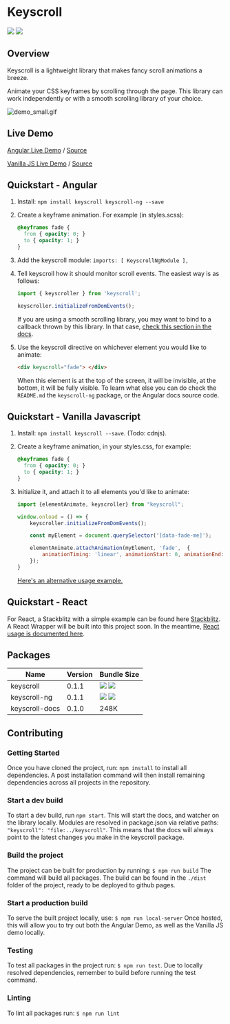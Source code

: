 # Keyscroll
![](https://github.com/davidstellini/ngrx-demo/workflows/Build%20Test%20And%20Deploy/badge.svg)
![](https://badgen.net/bundlephobia/minzip/keyscroll)


## Overview
Keyscroll is a lightweight library that makes fancy scroll animations a breeze.

Animate your CSS keyframes by scrolling through the page. This library can work independently or with a smooth scrolling library of your choice.

![demo_small.gif](demo_small.gif)


## Live Demo

[Angular Live Demo](https://davidstellini.github.io/keyscroll/keyscroll-ng/) / [Source](packages/keyscroll-ng/projects/keyscroll-ng-demo)

[Vanilla JS Live Demo](https://davidstellini.github.io/keyscroll/keyscroll-docs) / [Source](packages/keyscroll-docs)



## Quickstart - Angular

1. Install: `npm install keyscroll keyscroll-ng --save`
2. Create a keyframe animation. For example (in styles.scss):
   ```scss
   @keyframes fade {
     from { opacity: 0; }
     to { opacity: 1; }
   }
   ```
3. Add the keyscroll module:
`imports: [ KeyscrollNgModule ],`
4. Tell keyscroll how it should monitor scroll events. The easiest way is as follows:
    ```typescript
    import { keyscroller } from 'keyscroll';

    keyscroller.initializeFromDomEvents();
    ```
    
    If you are using a smooth scrolling library, you may want to bind to a callback thrown by this 
    library. In that case, [check this section in the docs](todo).
    
5. Use the keyscroll directive on whichever element you would like to animate:
   ```html
   <div keyscroll="fade"> </div>
   ```
   When this element is at the top of the screen, it will be invisible, at the bottom, it will be fully visible. To learn what else you can do check the `README.md` the `keyscroll-ng` package, or the Angular docs source code.
   
    

## Quickstart - Vanilla Javascript

1. Install: `npm install keyscroll --save`. (Todo: cdnjs).
2. Create a keyframe animation, in your styles.css, for example:
   ```css
   @keyframes fade {
     from { opacity: 0; }
     to { opacity: 1; }
   }
   ```
3. Initialize it, and attach it to all elements you'd like to animate:

   ```javascript
   import {elementAnimate, keyscroller} from "keyscroll";
   
   window.onload = () => {
       keyscroller.initializeFromDomEvents();
   
       const myElement = document.querySelector('[data-fade-me]');
   
       elementAnimate.attachAnimation(myElement, 'fade',  {
           animationTiming: 'linear', animationStart: 0, animationEnd: 1
       });
   }
   ```
   [Here's an alternative usage example.](packages/keyscroll-docs/src/main.js)


## Quickstart - React

For React, a Stackblitz with a simple example can be found here [Stackblitz](https://stackblitz.com/edit/react-bywrdu?file=Sections.js).
A React Wrapper will be built into this project soon. In the meantime, [React usage is documented here](REACT.md).



## Packages
Name  | Version | Bundle Size
------------- | ------------- | -------------
keyscroll | 0.1.1 |  ![](https://badgen.net/bundlephobia/min/keyscroll) ![](https://badgen.net/bundlephobia/minzip/keyscroll)
keyscroll-ng |  0.1.1 | ![](https://badgen.net/bundlephobia/min/keyscroll-ng) ![](https://badgen.net/bundlephobia/minzip/keyscroll-ng)
keyscroll-docs  | 0.1.0  | 248K


## Contributing

### Getting Started
Once you have cloned the project, run: `npm install` to install all dependencies. A post installation command will then install
remaining dependencies across all projects in the repository.

### Start a dev build
To start a dev build, run `npm start`. This will start the docs, and watcher on the library locally.
Modules are resolved in package.json via relative paths: 
`"keyscroll": "file:../keyscroll"`. This means that the docs will always point to the latest changes you make in the keyscroll package.

### Build the project
The project can be built for production by running:
`$ npm run build`
The command will build all packages. The build can be found in the  `./dist` folder of the project, ready to be deployed to github pages.

### Start a production build
To serve the built project locally, use:
`$ npm run local-server`
Once hosted, this will allow you to try out both the Angular Demo, as well as the Vanilla JS demo locally.

### Testing
To test all packages in the project run:
`$ npm run test`.
Due to locally resolved dependencies, remember to build before running the test command.

### Linting
To lint all packages run:
`$ npm run lint`
